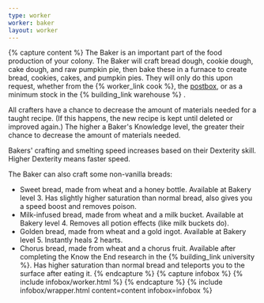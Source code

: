 ```yaml
---
type: worker
worker: baker
layout: worker
---
```

{% capture content %}
The Baker is an important part of the food production of your colony. The Baker will craft bread dough, cookie dough, cake dough, and raw pumpkin pie, then bake these in a furnace to create bread, cookies, cakes, and pumpkin pies. They will only do this upon request, whether from the {% worker_link cook %}, the [postbox](../../source/items/postbox), or as a minimum stock in the {% building_link warehouse %} .

All crafters have a chance to decrease the amount of materials needed for a taught recipe. (If this happens, the new recipe is kept until deleted or improved again.) The higher a Baker's Knowledge level, the greater their chance to decrease the amount of materials needed.

Bakers' crafting and smelting speed increases based on their Dexterity skill. Higher Dexterity means faster speed.

The Baker can also craft some non-vanilla breads:

- Sweet bread, made from wheat and a honey bottle. Available at Bakery level 3. Has slightly higher saturation than normal bread, also gives you a speed boost and removes poison.
- Milk-infused bread, made from wheat and a milk bucket. Available at Bakery level 4. Removes all potion effects (like milk buckets do).
- Golden bread, made from wheat and a gold ingot. Available at Bakery level 5. Instantly heals 2 hearts.
- Chorus bread, made from wheat and a chorus fruit. Available after completing the Know the End research in the {% building_link university %}. Has higher saturation than normal bread and teleports you to the surface after eating it.
{% endcapture %}
{% capture infobox %}
{% include infobox/worker.html %}
{% endcapture %}
{% include infobox/wrapper.html content=content infobox=infobox %}